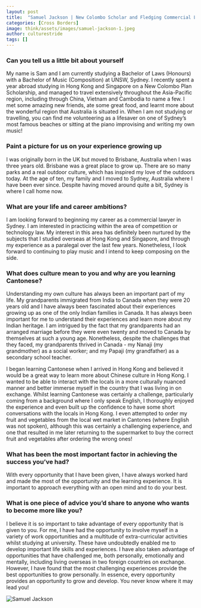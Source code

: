 ```yaml
---
layout: post
title:  "Samuel Jackson | New Colombo Scholar and Fledging Commercial Lawyer"
categories: [Cross Borders]
image: think/assets/images/samuel-jackson-1.jpeg
author: culturestride
tags: []
---
```



### Can you tell us a little bit about yourself 

My name is Sam and I am currently studying a Bachelor of Laws (Honours) with a Bachelor of Music (Composition) at UNSW, Sydney. I recently spent a year abroad studying in Hong Kong and Singapore on a New Colombo Plan Scholarship, and managed to travel extensively throughout the Asia-Pacific region, including through China, Vietnam and Cambodia to name a few. I met some amazing new friends, ate some great food, and learnt more about the wonderful region that Australia is situated in. When I am not studying or travelling, you can find me volunteering as a lifesaver on one of Sydney’s most famous beaches or sitting at the piano improvising and writing my own music!

### Paint a picture for us on your experience growing up
    
I was originally born in the UK but moved to Brisbane, Australia when I was three years old. Brisbane was a great place to grow up. There are so many parks and a real outdoor culture, which has inspired my love of the outdoors today. At the age of ten, my family and I moved to Sydney, Australia where I have been ever since. Despite having moved around quite a bit, Sydney is where I call home now.

### What are your life and career ambitions?
 
I am looking forward to beginning my career as a commercial lawyer in Sydney. I am interested in practicing within the area of competition or technology law. My interest in this area has definitely been nurtured by the subjects that I studied overseas at Hong Kong and Singapore, and through my experience as a paralegal over the last few years. Nonetheless, I look forward to continuing to play music and I intend to keep composing on the side. 
  
### What does culture mean to you and why are you learning Cantonese?
 
Understanding my own culture has always been an important part of my life. My grandparents immigrated from India to Canada when they were 20 years old and I have always been fascinated about their experiences growing up as one of the only Indian families in Canada. It has always been important for me to understand their experiences and learn more about my Indian heritage. I am intrigued by the fact that my grandparents had an arranged marriage before they were even twenty and moved to Canada by themselves at such a young age. Nonetheless, despite the challenges that they faced, my grandparents thrived in Canada - my Nanaji (my grandmother) as a social worker; and my Papaji (my grandfather) as a secondary school teacher. 

I began learning Cantonese when I arrived in Hong Kong and believed it would be a great way to learn more about Chinese culture in Hong Kong. I wanted to be able to interact with the locals in a more culturally nuanced manner and better immerse myself in the country that I was living in on exchange. Whilst learning Cantonese was certainly a challenge, particularly coming from a background where I only speak English, I thoroughly enjoyed the experience and even built up the confidence to have some short conversations with the locals in Hong Kong. I even attempted to order my fruit and vegetables from the local wet market in Cantones (where English was not spoken), although this was certainly a challenging experience, and one that resulted in me later returning to the supermarket to buy the correct fruit and vegetables after ordering the wrong ones!

### What has been the most important factor in achieving the success you’ve had?

With every opportunity that I have been given, I have always worked hard and made the most of the opportunity and the learning experience. It is important to approach everything with an open mind and to do your best. 

### What is one piece of advice you’d share to anyone who wants to become more like you?

I believe it is so important to take advantage of every opportunity that is given to you. For me, I have had the opportunity to involve myself in a variety of work opportunities and a multitude of extra-curricular activities whilst studying at university. These have undoubtedly enabled me to develop important life skills and experiences. I have also taken advantage of opportunities that have challenged me, both personally, emotionally and mentally, including living overseas in two foreign countries on exchange. However, I have found that the most challenging experiences provide the best opportunities to grow personally. In essence, every opportunity provides an opportunity to grow and develop. You never know where it may lead you!

<span style="text-align:center">
<img style="max-height:500px" src="../../think/assets/images/samuel-jackson-2.jpeg" alt="Samuel Jackson"/>
</span>